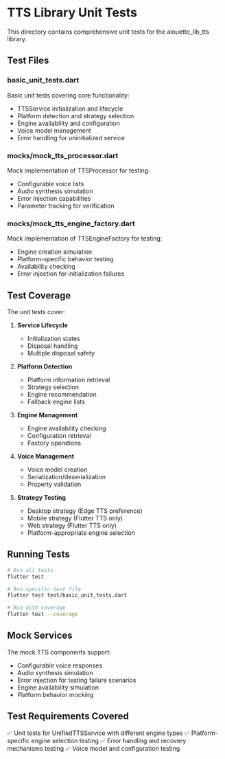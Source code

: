 # TTS Library Unit Tests

This directory contains comprehensive unit tests for the alouette_lib_tts library.

## Test Files

### basic_unit_tests.dart
Basic unit tests covering core functionality:
- TTSService initialization and lifecycle
- Platform detection and strategy selection
- Engine availability and configuration
- Voice model management
- Error handling for uninitialized service

### mocks/mock_tts_processor.dart
Mock implementation of TTSProcessor for testing:
- Configurable voice lists
- Audio synthesis simulation
- Error injection capabilities
- Parameter tracking for verification

### mocks/mock_tts_engine_factory.dart
Mock implementation of TTSEngineFactory for testing:
- Engine creation simulation
- Platform-specific behavior testing
- Availability checking
- Error injection for initialization failures

## Test Coverage

The unit tests cover:

1. **Service Lifecycle**
   - Initialization states
   - Disposal handling
   - Multiple disposal safety

2. **Platform Detection**
   - Platform information retrieval
   - Strategy selection
   - Engine recommendation
   - Fallback engine lists

3. **Engine Management**
   - Engine availability checking
   - Configuration retrieval
   - Factory operations

4. **Voice Management**
   - Voice model creation
   - Serialization/deserialization
   - Property validation

5. **Strategy Testing**
   - Desktop strategy (Edge TTS preference)
   - Mobile strategy (Flutter TTS only)
   - Web strategy (Flutter TTS only)
   - Platform-appropriate engine selection

## Running Tests

```bash
# Run all tests
flutter test

# Run specific test file
flutter test test/basic_unit_tests.dart

# Run with coverage
flutter test --coverage
```

## Mock Services

The mock TTS components support:
- Configurable voice responses
- Audio synthesis simulation
- Error injection for testing failure scenarios
- Engine availability simulation
- Platform behavior mocking

## Test Requirements Covered

✅ Unit tests for UnifiedTTSService with different engine types
✅ Platform-specific engine selection testing
✅ Error handling and recovery mechanisms testing
✅ Voice model and configuration testing